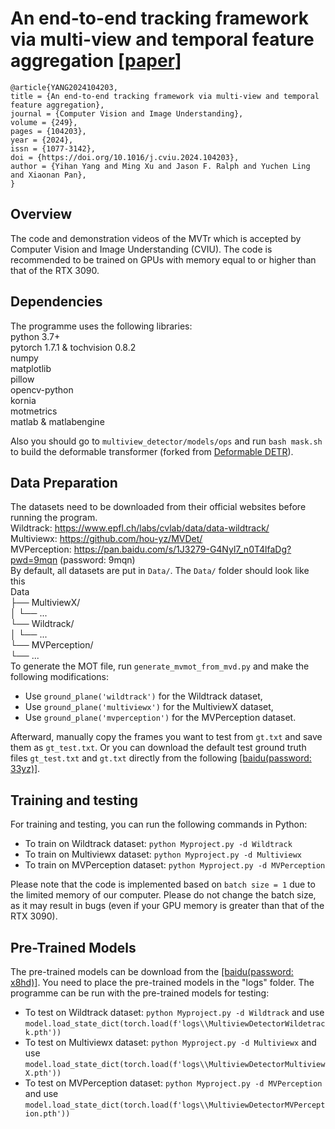 # An end-to-end tracking framework via multi-view and temporal feature aggregation [[paper]](https://doi.org/10.1016/j.cviu.2024.104203)

```
@article{YANG2024104203,
title = {An end-to-end tracking framework via multi-view and temporal feature aggregation},
journal = {Computer Vision and Image Understanding},
volume = {249},
pages = {104203},
year = {2024},
issn = {1077-3142},
doi = {https://doi.org/10.1016/j.cviu.2024.104203},
author = {Yihan Yang and Ming Xu and Jason F. Ralph and Yuchen Ling and Xiaonan Pan},
}
```

## Overview

The code and demonstration videos of the MVTr which is accepted by Computer Vision and Image Understanding (CVIU). The code is recommended to be trained on GPUs with memory equal to or higher than that of the RTX 3090.

## Dependencies

The programme uses the following libraries:  
python 3.7+  
pytorch 1.7.1 & tochvision 0.8.2  
numpy  
matplotlib  
pillow  
opencv-python  
kornia  
motmetrics  
matlab & matlabengine

Also you should go to `multiview_detector/models/ops` and run `bash mask.sh` to build the deformable transformer (forked from [Deformable DETR](https://github.com/fundamentalvision/Deformable-DETR)).

## Data Preparation

The datasets need to be downloaded from their official websites before running the program.  
Wildtrack: https://www.epfl.ch/labs/cvlab/data/data-wildtrack/  
Multiviewx: https://github.com/hou-yz/MVDet/  
MVPerception: https://pan.baidu.com/s/1J3279-G4Nyl7_n0T4lfaDg?pwd=9mqn (password: 9mqn)  
By default, all datasets are put in `Data/`. The `Data/` folder should look like this  
Data  
├── MultiviewX/  
│ └── ...  
└── Wildtrack/  
│ └── ...  
└── MVPerception/  
└── ...  
To generate the MOT file, run `generate_mvmot_from_mvd.py` and make the following modifications:

- Use `ground_plane('wildtrack')` for the Wildtrack dataset,
- Use `ground_plane('multiviewx')` for the MultiviewX dataset,
- Use `ground_plane('mvperception')` for the MVPerception dataset.

Afterward, manually copy the frames you want to test from `gt.txt` and save them as `gt_test.txt`. Or you can download the default test ground truth files `gt_test.txt` and `gt.txt` directly from the following [[baidu(password: 33yz)]](https://pan.baidu.com/s/1qgcv_q6kXMbcxkcdiedaNA?pwd=33yz).

## Training and testing

For training and testing, you can run the following commands in Python:

- To train on Wildtrack dataset: `python Myproject.py -d Wildtrack`
- To train on Multiviewx dataset: `python Myproject.py -d Multiviewx`
- To train on MVPerception dataset: `python Myproject.py -d MVPerception`

Please note that the code is implemented based on `batch size = 1` due to the limited memory of our computer. Please do not change the batch size, as it may result in bugs (even if your GPU memory is greater than that of the RTX 3090).

## Pre-Trained Models

The pre-trained models can be download from the [[baidu(password: x8hd)]](https://pan.baidu.com/s/1vjJLh31ebEly6hwFXluxaw?pwd=x8hd ).
You need to place the pre-trained models in the "logs" folder.
The programme can be run with the pre-trained models for testing:

- To test on Wildtrack dataset: `python Myproject.py -d Wildtrack` and use `model.load_state_dict(torch.load(f'logs\\MultiviewDetectorWildetrack.pth'))`
- To test on Multiviewx dataset: `python Myproject.py -d Multiviewx` and use `model.load_state_dict(torch.load(f'logs\\MultiviewDetectorMultiviewX.pth'))`
- To test on MVPerception dataset: `python Myproject.py -d MVPerception` and use `model.load_state_dict(torch.load(f'logs\\MultiviewDetectorMVPerception.pth'))`

